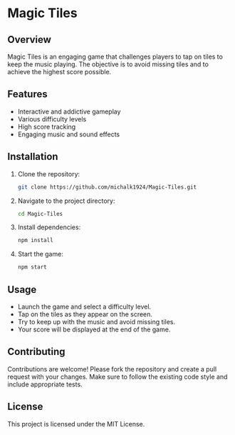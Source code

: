 
# Magic Tiles

## Overview
Magic Tiles is an engaging game that challenges players to tap on tiles to keep the music playing. The objective is to avoid missing tiles and to achieve the highest score possible.

## Features
- Interactive and addictive gameplay
- Various difficulty levels
- High score tracking
- Engaging music and sound effects

## Installation
1. Clone the repository:
   ```bash
   git clone https://github.com/michalk1924/Magic-Tiles.git
   ```
2. Navigate to the project directory:
   ```bash
   cd Magic-Tiles
   ```
3. Install dependencies:
   ```bash
   npm install
   ```
4. Start the game:
   ```bash
   npm start
   ```

## Usage
- Launch the game and select a difficulty level.
- Tap on the tiles as they appear on the screen.
- Try to keep up with the music and avoid missing tiles.
- Your score will be displayed at the end of the game.

## Contributing
Contributions are welcome! Please fork the repository and create a pull request with your changes. Make sure to follow the existing code style and include appropriate tests.

## License
This project is licensed under the MIT License.
